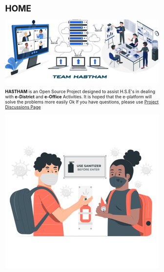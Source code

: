 # HOME

![](.gitbook/assets/bg2.jpg)

  **HASTHAM** is an Open Source Project designed to assist H.S.E's in dealing with **e-District** and **e-Office** Activities. It is hoped that the e-platform will solve the problems more easily
Ok
If you have questions, please use [Project Discussions Page](https://github.com/hasthamalp/LOCKALP/discussions)

![](.gitbook/assets/kids-using-hand-sanitizer-at-school-pana.png)

